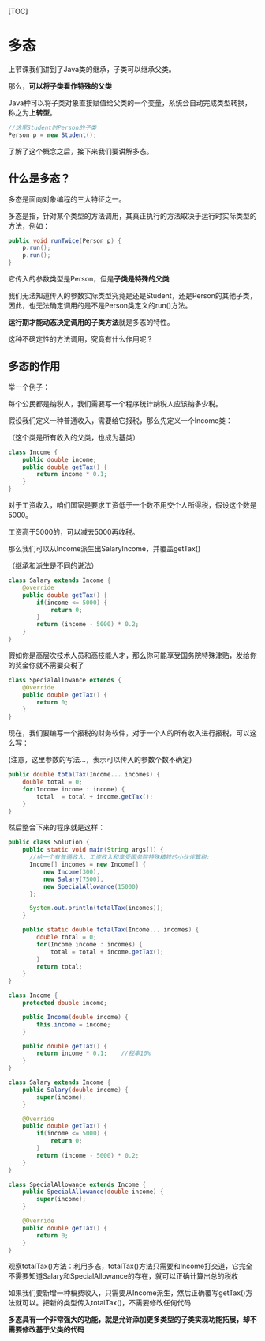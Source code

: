 [TOC]

# 多态

上节课我们讲到了Java类的继承，子类可以继承父类。

那么，**可以将子类看作特殊的父类**

Java种可以将子类对象直接赋值给父类的一个变量，系统会自动完成类型转换，称之为**上转型**。

```java
//这里Student时Person的子类
Person p = new Student();
```

了解了这个概念之后，接下来我们要讲解多态。



## 什么是多态？

多态是面向对象编程的三大特征之一。

多态是指，针对某个类型的方法调用，其真正执行的方法取决于运行时实际类型的方法，例如：

```java
public void runTwice(Person p) {
    p.run();
    p.run();
}
```

它传入的参数类型是Person，但是**子类是特殊的父类**

我们无法知道传入的参数实际类型究竟是还是Student，还是Person的其他子类，因此，也无法确定调用的是不是Person类定义的run()方法。

**运行期才能动态决定调用的子类方法**就是多态的特性。

这种不确定性的方法调用，究竟有什么作用呢？



## 多态的作用

举一个例子：

每个公民都是纳税人，我们需要写一个程序统计纳税人应该纳多少税。

假设我们定义一种普通收入，需要给它报税，那么先定义一个Income类：

（这个类是所有收入的父类，也成为基类）

```java
class Income {
    public double income;
    public double getTax() {
        return income * 0.1;
    }
}
```



对于工资收入，咱们国家是要求工资低于一个数不用交个人所得税，假设这个数是5000。

工资高于5000的，可以减去5000再收税。

那么我们可以从Income派生出SalaryIncome，并覆盖getTax()

（继承和派生是不同的说法）

```java
class Salary extends Income {
    @override
    public double getTax() {
        if(income <= 5000) {
            return 0;
        }
        return (income - 5000) * 0.2;
    }
}
```



假如你是高层次技术人员和高技能人才，那么你可能享受国务院特殊津贴，发给你的奖金你就不需要交税了

```java
class SpecialAllowance extends {
    @Override
    public double getTax() {
        return 0;
    }
}
```



现在，我们要编写一个报税的财务软件，对于一个人的所有收入进行报税，可以这么写：

(注意，这里参数的写法...，表示可以传入的参数个数不确定)

```java
public double totalTax(Income... incomes) {
    double total = 0;
    for(Income income : income) {
        total  = total + income.getTax();
    }
}
```



然后整合下来的程序就是这样：

```java
public class Solution {
    public static void main(String args[]) {
      //给一个有普通收入、工资收入和享受国务院特殊精铁的小伙伴算税:
      Income[] incomes = new Income[] {
          new Income(300),
          new Salary(7500),
          new SpecialAllowance(15000)
      };

      System.out.println(totalTax(incomes));
    }

    public static double totalTax(Income... incomes) {
        double total = 0;
        for(Income income : incomes) {
            total = total + income.getTax();
        }
        return total;
    }
}

class Income {
    protected double income;

    public Income(double income) {
        this.income = income;
    }

    public double getTax() {
        return income * 0.1;    //税率10%
    }
}

class Salary extends Income {
    public Salary(double income) {
        super(income);
    }

    @Override
    public double getTax() {
        if(income <= 5000) {
            return 0;
        }
        return (income - 5000) * 0.2;
    }
}

class SpecialAllowance extends Income {
    public SpecialAllowance(double income) {
        super(income);
    }

    @Override
    public double getTax() {
        return 0;
    }
}
```



观察totalTax()方法：利用多态，totalTax()方法只需要和Income打交道，它完全不需要知道Salary和SpecialAllowance的存在，就可以正确计算出总的税收

如果我们要新增一种稿费收入，只需要从Income派生，然后正确覆写getTax()方法就可以。把新的类型传入totalTax()，不需要修改任何代码

**多态具有一个非常强大的功能，就是允许添加更多类型的子类实现功能拓展，却不需要修改基于父类的代码**





